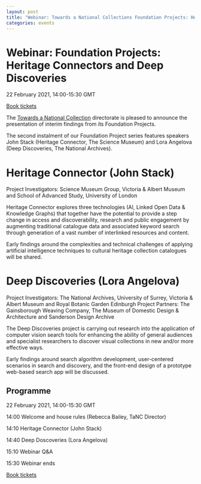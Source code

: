 ```yaml
---
layout: post
title: "Webinar: Towards a National Collections Foundation Projects: Heritage Connector and Deep Discoveries"
categories: events
---
```


# Webinar: Foundation Projects: Heritage Connectors and Deep Discoveries

22 February 2021, 14:00-15:30 GMT

[Book tickets](https://www.eventbrite.co.uk/e/foundation-projects-heritage-connectors-deep-discoveries-tickets-138584262259) 

The [Towards a National Collection](https://www.nationalcollection.org.uk) directorate is pleased to announce the presentation of interim findings from its Foundation Projects.

The second instalment of our Foundation Project series features speakers John Stack (Heritage Connector, The Science Museum) and Lora Angelova (Deep Discoveries, The National Archives).

# Heritage Connector (John Stack)

Project Investigators: Science Museum Group, Victoria & Albert Museum and School of Advanced Study, University of London

Heritage Connector explores three technologies (AI, Linked Open Data & Knowledge Graphs) that together have the potential to provide a step change in access and discoverability, research and public engagement by augmenting traditional catalogue data and associated keyword search through generation of a vast number of interlinked resources and content.

Early findings around the complexities and technical challenges of applying artificial intelligence techniques to cultural heritage collection catalogues will be shared.

# Deep Discoveries (Lora Angelova)

Project Investigators: The National Archives, University of Surrey, Victoria & Albert Museum and Royal Botanic Garden Edinburgh
Project Partners: The Gainsborough Weaving Company, The Museum of Domestic Design & Architecture and Sanderson Design Archive

The Deep Discoveries project is carrying out research into the application of computer vision search tools for enhancing the ability of general audiences and specialist researchers to discover visual collections in new and/or more effective ways.

Early findings around search algorithm development, user-centered scenarios in search and discovery, and the front-end design of a prototype web-based search app will be discussed.

## Programme 

22 February 2021, 14:00-15:30 GMT

14:00 Welcome and house rules (Rebecca Bailey, TaNC Director)

14:10 Heritage Connector (John Stack)

14:40 Deep Doscoveries (Lora Angelova)

15:10 Webinar Q&A

15:30 Webinar ends

[Book tickets](https://www.eventbrite.co.uk/e/foundation-projects-heritage-connectors-deep-discoveries-tickets-138584262259) 
